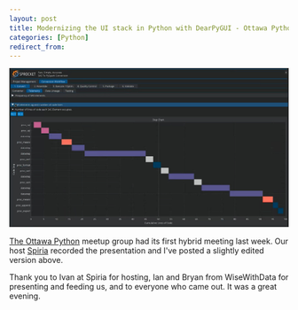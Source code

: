 ```yaml
---
layout: post
title: Modernizing the UI stack in Python with DearPyGUI - Ottawa Python
categories: [Python]
redirect_from:
---
```


<a href="https://youtu.be/DwMfAp3uvn0" class="yt-screen">
<img src="/images/ottawa-python-dearpygui.jpg" alt="DearPyGUI presentation at Ottawa Python">

The <a href="https://www.meetup.com/ottawapython/">Ottawa Python</a>
meetup group had its first hybrid meeting last week.
Our host <a href="https://www.spiria.com/">Spiria</a> recorded the
presentation and I've posted a slightly edited version above.

Thank you to Ivan at Spiria for hosting, Ian and Bryan from WiseWithData for
presenting and feeding us, and to everyone who came out. It was a great evening.
